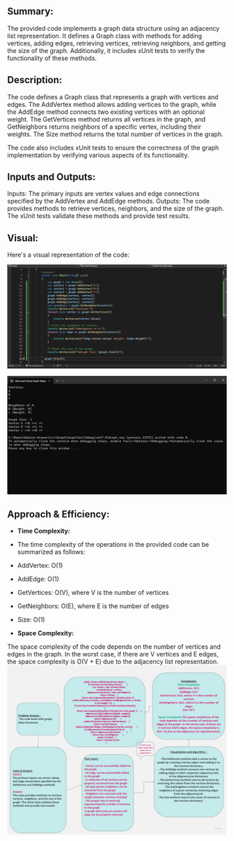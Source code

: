 ## Summary:
The provided code implements a graph data structure using an adjacency list representation. It defines a Graph class with methods for adding vertices, adding edges, retrieving vertices, retrieving neighbors, and getting the size of the graph. Additionally, it includes xUnit tests to verify the functionality of these methods.
## Description:
The code defines a Graph class that represents a graph with vertices and edges. The AddVertex method allows adding vertices to the graph, while the AddEdge method connects two existing vertices with an optional weight. The GetVertices method returns all vertices in the graph, and GetNeighbors returns neighbors of a specific vertex, including their weights. The Size method returns the total number of vertices in the graph.

The code also includes xUnit tests to ensure the correctness of the graph implementation by verifying various aspects of its functionality.
## Inputs and Outputs:


Inputs: The primary inputs are vertex values and edge connections specified by the AddVertex and AddEdge methods.
Outputs: The code provides methods to retrieve vertices, neighbors, and the size of the graph. The xUnit tests validate these methods and provide test results.
## Visual:
Here's a visual representation of the code:

![](./cc37-2.png)


![](./cc37.png)
## Approach & Efficiency:
- **Time Complexity:**
- The time complexity of the operations in the provided code can be summarized as follows:

- AddVertex: O(1)
- AddEdge: O(1)
- GetVertices: O(V), where V is the number of vertices
- GetNeighbors: O(E), where E is the number of edges
- Size: O(1)
- **Space Complexity:**

The space complexity of the code depends on the number of vertices and edges in the graph. In the worst case, if there are V vertices and E edges, the space complexity is O(V + E) due to the adjacency list representation.
![](./cc37-3.jpg)

